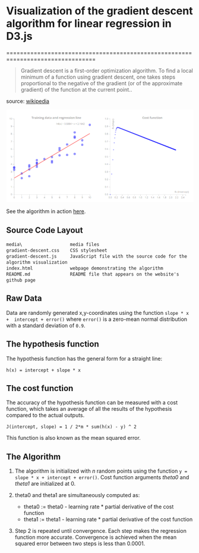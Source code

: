 # Visualization of the gradient descent algorithm for linear regression in D3.js
================================================================================


> Gradient descent is a first-order optimization algorithm. To find a local 
minimum of a function using gradient descent, one takes steps proportional to 
the negative of the gradient (or of the approximate gradient) of the function 
at the current point..

source: [wikipedia](https://en.wikipedia.org/wiki/Gradient_descent)

![Gradient descent](/media/thumbnail.png "Gradient descent")

See the algorithm in action [here](http://nl-hugo.github.io/d3-gradient-descent/index.html).


## Source Code Layout

    media\					media files
    gradient-descent.css    CSS stylesheet
    gradient-descent.js     JavaScript file with the source code for the algorithm visualization
    index.html          	webpage demonstrating the algorithm
    README.md           	README file that appears on the website's github page


## Raw Data

Data are randomly generated x,y-coordinates using the function `slope * x + 
intercept + error()` where `error()` is a zero-mean normal distribution with a 
standard deviation of `0.9`.


## The hypothesis function

The hypothesis function has the general form for a straight line:

```
h(x) = intercept + slope * x
```

## The cost function

The accuracy of the hypothesis function can be measured with a cost function, 
which takes an average of all the results of the hypothesis compared to the 
actual outputs. 

```
J(intercept, slope) = 1 / 2*m * sum(h(x) - y) ^ 2
```

This function is also known as the mean squared error.


## The Algorithm

1. The algorithm is initialized with _n_ random points using the function 
`y = slope * x + intercept + error()`. Cost function arguments _theta0_ and 
_theta1_ are initialized at 0.

2. theta0 and theta1 are simultaneously computed as: 
	* theta0 := theta0 - learning rate * partial derivative of the cost function
	* theta1 := theta1 - learning rate * partial derivative of the cost function

3. Step 2 is repeated until convergence. Each step makes the regression 
function more accurate. Convergence is achieved when the mean squared error 
between two steps is less than 0.0001. 

